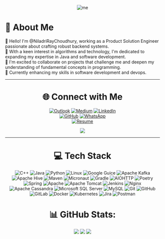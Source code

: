 <div align="center">
  
![me](https://media.giphy.com/media/ZVik7pBtu9dNS/giphy.gif?cid=ecf05e47w7k2xaqaf2stfzl44nh0hbtwy6agoo5i24hbbh6j&ep=v1_gifs_search&rid=giphy.gif&ct=g)

</div>

# 💫 About Me

👋 Hello! I'm @NiladriRayChoudhury, working as a Product Solution Engineer passionate about crafting robust backend systems.  
💼 With a keen interest in algorithms and technology, I'm dedicated to expanding my expertise in Java and software development.  
👀 I'm excited to collaborate on projects that challenge me and deepen my understanding of fundamental concepts in programming.  
🌱 Currently enhancing my skills in software development and devops.

---

<div align="center">

# 🌐 Connect with Me

[![Outlook](https://img.shields.io/badge/-Outlook-0078D4?style=for-the-badge&logo=microsoft-outlook&logoColor=white)](mailto:niladriraychoudhury@outlook.com)
[![Medium](https://img.shields.io/badge/-Medium-12100E?style=for-the-badge&logo=medium&logoColor=white)](https://medium.com/@niladriraychoudhury)
[![LinkedIn](https://img.shields.io/badge/-LinkedIn-0A66C2?style=for-the-badge&logo=linkedin&logoColor=white)](https://www.linkedin.com/in/niladri-ray-choudhury/)  
[![GitHub](https://img.shields.io/badge/-GitHub-181717?style=for-the-badge&logo=github&logoColor=white)](https://github.com/NiladriRayChoudhury)
[![WhatsApp](https://img.shields.io/badge/-WhatsApp-25D366?style=for-the-badge&logo=whatsapp&logoColor=white)](https://wa.me/8637288180&text=hi)  
[![Resume](https://img.shields.io/badge/Resume-1abc9c?style=for-the-badge&logo=pdf&logoColor=white)](https://drive.google.com/file/d/11VkU-nheZACrGs7BCij8fq2QxzvgeoQ7/view?usp=sharing)
  

[![](https://visitcount.itsvg.in/api?id=Niladrirc&icon=6&color=0)](https://visitcount.itsvg.in)


</div>

---
<div align="center">
  
# 💻 Tech Stack

![C++](https://img.shields.io/badge/c++-%2300599C.svg?style=for-the-badge&logo=c%2B%2B&logoColor=white)
![Java](https://img.shields.io/badge/java-%23ED8B00.svg?style=for-the-badge&logo=openjdk&logoColor=white)
![Python](https://img.shields.io/badge/python-3670A0?style=for-the-badge&logo=python&logoColor=ffdd54)
![Linux](https://img.shields.io/badge/Linux-FCC624?style=for-the-badge&logo=linux&logoColor=black)
![Google Guice](https://img.shields.io/badge/Google%20Guice-%234D8B00.svg?style=for-the-badge&logo=google&logoColor=white)
![Apache Kafka](https://img.shields.io/badge/Apache%20Kafka-000?style=for-the-badge&logo=apachekafka)
![Apache Hive](https://img.shields.io/badge/Apache%20Hive-FDEE21?style=for-the-badge&logo=apachehive&logoColor=black)
![Maven](https://img.shields.io/badge/Maven-C71A36.svg?style=for-the-badge&logo=apachemaven&logoColor=white)
![Micronaut](https://img.shields.io/badge/Micronaut-00B3E3.svg?style=for-the-badge&logo=micronaut&logoColor=white)
![Gradle](https://img.shields.io/badge/Gradle-02303A.svg?style=for-the-badge&logo=Gradle&logoColor=white)
![AIOHTTP](https://img.shields.io/badge/iohttp-%232C5bb4.svg?style=for-the-badge&logo=aiohttp&logoColor=white)
![Poetry](https://img.shields.io/badge/Poetry-%233B82F6.svg?style=for-the-badge&logo=poetry&logoColor=0B3D8D)
![Spring](https://img.shields.io/badge/spring-%236DB33F.svg?style=for-the-badge&logo=spring&logoColor=white)
![Apache](https://img.shields.io/badge/apache-%23D42029.svg?style=for-the-badge&logo=apache&logoColor=white)
![Apache Tomcat](https://img.shields.io/badge/apache%20tomcat-%23F8DC75.svg?style=for-the-badge&logo=apache-tomcat&logoColor=black)
![Jenkins](https://img.shields.io/badge/jenkins-%232C5263.svg?style=for-the-badge&logo=jenkins&logoColor=white)
![Nginx](https://img.shields.io/badge/nginx-%23009639.svg?style=for-the-badge&logo=nginx&logoColor=white)
![Apache Cassandra](https://img.shields.io/badge/cassandra-%231287B1.svg?style=for-the-badge&logo=apache-cassandra&logoColor=white)
![Microsoft SQL Server](https://img.shields.io/badge/Microsoft%20SQL%20Server-CC2927?style=for-the-badge&logo=microsoft%20sql%20server&logoColor=white)
![MySQL](https://img.shields.io/badge/mysql-4479A1.svg?style=for-the-badge&logo=mysql&logoColor=white)
![Git](https://img.shields.io/badge/git-%23F05033.svg?style=for-the-badge&logo=git&logoColor=white)
![GitHub](https://img.shields.io/badge/github-%23121011.svg?style=for-the-badge&logo=github&logoColor=white)
![GitLab](https://img.shields.io/badge/gitlab-%23181717.svg?style=for-the-badge&logo=gitlab&logoColor=white)
![Docker](https://img.shields.io/badge/docker-%230db7ed.svg?style=for-the-badge&logo=docker&logoColor=white)
![Kubernetes](https://img.shields.io/badge/kubernetes-%23326ce5.svg?style=for-the-badge&logo=kubernetes&logoColor=white)
![Jira](https://img.shields.io/badge/jira-%230A0FFF.svg?style=for-the-badge&logo=jira&logoColor=white)
![Postman](https://img.shields.io/badge/Postman-FF6C37?style=for-the-badge&logo=postman&logoColor=white)

</div>


<div align="center">
  
# 📊 GitHub Stats:
![](https://github-readme-stats.vercel.app/api?username=Niladrirc&theme=dark&hide_border=false&include_all_commits=true&count_private=true)
![](https://github-readme-streak-stats.herokuapp.com/?user=Niladrirc&theme=dark&hide_border=false)
![](https://github-readme-stats.vercel.app/api/top-langs/?username=Niladrirc&theme=dark&hide_border=false&include_all_commits=true&layout=compact)

</div>
